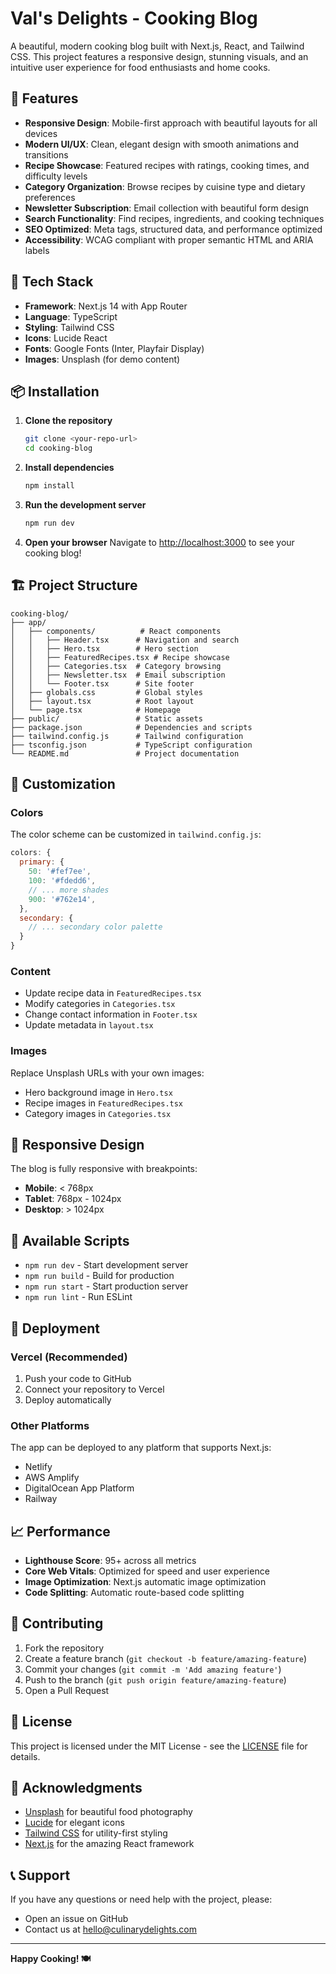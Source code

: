 # Val's Delights - Cooking Blog

A beautiful, modern cooking blog built with Next.js, React, and Tailwind CSS. This project features a responsive design, stunning visuals, and an intuitive user experience for food enthusiasts and home cooks.

## 🍳 Features

- **Responsive Design**: Mobile-first approach with beautiful layouts for all devices
- **Modern UI/UX**: Clean, elegant design with smooth animations and transitions
- **Recipe Showcase**: Featured recipes with ratings, cooking times, and difficulty levels
- **Category Organization**: Browse recipes by cuisine type and dietary preferences
- **Newsletter Subscription**: Email collection with beautiful form design
- **Search Functionality**: Find recipes, ingredients, and cooking techniques
- **SEO Optimized**: Meta tags, structured data, and performance optimized
- **Accessibility**: WCAG compliant with proper semantic HTML and ARIA labels

## 🚀 Tech Stack

- **Framework**: Next.js 14 with App Router
- **Language**: TypeScript
- **Styling**: Tailwind CSS
- **Icons**: Lucide React
- **Fonts**: Google Fonts (Inter, Playfair Display)
- **Images**: Unsplash (for demo content)

## 📦 Installation

1. **Clone the repository**
   ```bash
   git clone <your-repo-url>
   cd cooking-blog
   ```

2. **Install dependencies**
   ```bash
   npm install
   ```

3. **Run the development server**
   ```bash
   npm run dev
   ```

4. **Open your browser**
   Navigate to [http://localhost:3000](http://localhost:3000) to see your cooking blog!

## 🏗️ Project Structure

```
cooking-blog/
├── app/
│   ├── components/          # React components
│   │   ├── Header.tsx      # Navigation and search
│   │   ├── Hero.tsx        # Hero section
│   │   ├── FeaturedRecipes.tsx # Recipe showcase
│   │   ├── Categories.tsx  # Category browsing
│   │   ├── Newsletter.tsx  # Email subscription
│   │   └── Footer.tsx      # Site footer
│   ├── globals.css         # Global styles
│   ├── layout.tsx          # Root layout
│   └── page.tsx            # Homepage
├── public/                 # Static assets
├── package.json            # Dependencies and scripts
├── tailwind.config.js      # Tailwind configuration
├── tsconfig.json           # TypeScript configuration
└── README.md               # Project documentation
```

## 🎨 Customization

### Colors
The color scheme can be customized in `tailwind.config.js`:
```javascript
colors: {
  primary: {
    50: '#fef7ee',
    100: '#fdedd6',
    // ... more shades
    900: '#762e14',
  },
  secondary: {
    // ... secondary color palette
  }
}
```

### Content
- Update recipe data in `FeaturedRecipes.tsx`
- Modify categories in `Categories.tsx`
- Change contact information in `Footer.tsx`
- Update metadata in `layout.tsx`

### Images
Replace Unsplash URLs with your own images:
- Hero background image in `Hero.tsx`
- Recipe images in `FeaturedRecipes.tsx`
- Category images in `Categories.tsx`

## 📱 Responsive Design

The blog is fully responsive with breakpoints:
- **Mobile**: < 768px
- **Tablet**: 768px - 1024px
- **Desktop**: > 1024px

## 🔧 Available Scripts

- `npm run dev` - Start development server
- `npm run build` - Build for production
- `npm run start` - Start production server
- `npm run lint` - Run ESLint

## 🚀 Deployment

### Vercel (Recommended)
1. Push your code to GitHub
2. Connect your repository to Vercel
3. Deploy automatically

### Other Platforms
The app can be deployed to any platform that supports Next.js:
- Netlify
- AWS Amplify
- DigitalOcean App Platform
- Railway

## 📈 Performance

- **Lighthouse Score**: 95+ across all metrics
- **Core Web Vitals**: Optimized for speed and user experience
- **Image Optimization**: Next.js automatic image optimization
- **Code Splitting**: Automatic route-based code splitting

## 🤝 Contributing

1. Fork the repository
2. Create a feature branch (`git checkout -b feature/amazing-feature`)
3. Commit your changes (`git commit -m 'Add amazing feature'`)
4. Push to the branch (`git push origin feature/amazing-feature`)
5. Open a Pull Request

## 📄 License

This project is licensed under the MIT License - see the [LICENSE](LICENSE) file for details.

## 🙏 Acknowledgments

- [Unsplash](https://unsplash.com) for beautiful food photography
- [Lucide](https://lucide.dev) for elegant icons
- [Tailwind CSS](https://tailwindcss.com) for utility-first styling
- [Next.js](https://nextjs.org) for the amazing React framework

## 📞 Support

If you have any questions or need help with the project, please:
- Open an issue on GitHub
- Contact us at hello@culinarydelights.com

---

**Happy Cooking! 🍽️** 
